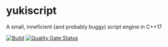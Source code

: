 # yukiscript
A small, inneficient (and probably buggy) script engine in C++17

[![Build](https://github.com/Yuki-cpp/yukiscript/actions/workflows/build.yml/badge.svg)](https://github.com/Yuki-cpp/yukiscript/actions/workflows/build.yml)
[![Quality Gate Status](https://sonarcloud.io/api/project_badges/measure?project=Yuki-cpp_yukiscript&metric=alert_status)](https://sonarcloud.io/summary/new_code?id=Yuki-cpp_yukiscript)
